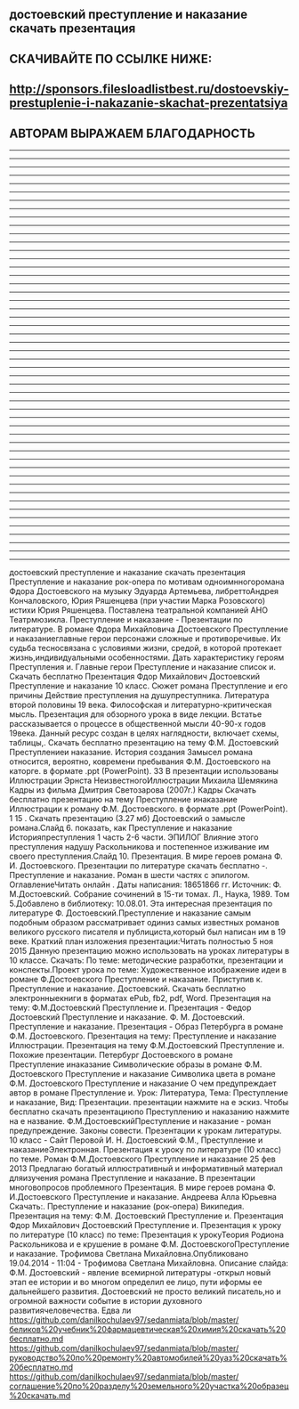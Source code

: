 достоевский преступление и наказание скачать презентация
--------------------------------------------------
СКАЧИВАЙТЕ ПО ССЫЛКЕ НИЖЕ:
--------------------------------------------------
http://sponsors.filesloadlistbest.ru/dostoevskiy-prestuplenie-i-nakazanie-skachat-prezentatsiya
--------------------------------------------------
АВТОРАМ ВЫРАЖАЕМ БЛАГОДАРНОСТЬ
--------------------------------------------------
--------------------------------------------------
--------------------------------------------------
--------------------------------------------------
--------------------------------------------------
--------------------------------------------------
--------------------------------------------------
--------------------------------------------------
--------------------------------------------------
--------------------------------------------------
--------------------------------------------------
--------------------------------------------------
--------------------------------------------------
--------------------------------------------------
--------------------------------------------------
--------------------------------------------------
--------------------------------------------------
--------------------------------------------------
--------------------------------------------------
--------------------------------------------------
--------------------------------------------------
--------------------------------------------------
--------------------------------------------------
--------------------------------------------------
--------------------------------------------------
--------------------------------------------------
--------------------------------------------------
--------------------------------------------------
--------------------------------------------------
--------------------------------------------------
--------------------------------------------------
--------------------------------------------------
--------------------------------------------------
--------------------------------------------------
--------------------------------------------------
--------------------------------------------------
--------------------------------------------------
--------------------------------------------------
--------------------------------------------------
--------------------------------------------------
--------------------------------------------------
--------------------------------------------------
--------------------------------------------------
--------------------------------------------------
--------------------------------------------------
--------------------------------------------------
--------------------------------------------------
--------------------------------------------------
--------------------------------------------------
--------------------------------------------------
--------------------------------------------------
достоевский преступление и наказание скачать презентация Преступление и наказание  рок-опера по мотивам одноимнногоромана Фдора Достоевского на музыку Эдуарда Артемьева, либреттоАндрея Кончаловского, Юрия Ряшенцева (при участии Марка Розовского) истихи Юрия Ряшенцева. Поставлена театральной компанией АНО Театрмюзикла. Преступление и наказание - Презентации по литературе. В романе Фдора Михайловича Достоевского Преступление и наказаниеглавные герои  персонажи сложные и противоречивые. Их судьба тесносвязана с условиями жизни, средой, в которой протекает жизнь,индивидуальными особенностями. Дать характеристику героям Преступления и. Главные герои Преступление и наказание  список и. Скачать бесплатно Презентация Фдор Михайлович Достоевский Преступление и наказание 10 класс. Сюжет романа Преступление и его причины Действие преступления на душупреступника. Литература второй половины 19 века. Философская и литературно-критическая мысль. Презентация для обзорного урока в виде лекции. Встатье рассказывается о процессе в общественной мысли 40-90-х годов 19века. Данный ресурс создан в целях наглядности, включает схемы, таблицы,. Скачать бесплатно презентацию на тему Ф.М. Достоевский Преступлениеи наказание. История создания Замысел романа относится, вероятно, ковремени пребывания Ф.М. Достоевского на каторге. в формате .ppt (PowerPoint). 33 В презентации использованы Иллюстрации Эрнста НеизвестногоИллюстрации Михаила Шемякина Кадры из фильма Дмитрия Светозарова (2007г.) Кадры  Скачать бесплатно презентацию на тему Преступление инаказание Иллюстрации к роману Ф.М. Достоевского. в формате .ppt (PowerPoint). 1  15 . Скачать презентацию (3.27 мб)  Достоевский о замысле романа.Слайд 6. показать, как  Преступление и наказание Историяпреступления 1 часть 2-6 части. ЭПИЛОГ Влияние этого преступления надушу Раскольникова и постепенное изживание им своего преступления.Слайд 10. Презентация. В мире героев романа Ф. И. Достоевского. Презентации по литературе скачать бесплатно -. Преступление и наказание. Роман в шести частях с эпилогом. ОглавлениеЧитать онлайн . Даты написания: 18651866 гг. Источник: Ф. М.Достоевский. Собрание сочинений в 15-ти томах. Л., Наука, 1989. Том 5.Добавлено в библиотеку: 10.08.01. Эта интересная презентация по литературе Ф. Достоевский.Преступление и наказание самым подобным образом рассматривает одиниз самых известных романов великого русского писателя и публициста,который был написан им в 19 веке. Краткий план изложения презентации:Читать полностью
5 ноя 2015  Данную презентацию можно использовать на уроках литературы в 10 классе.  Скачать:  По теме: методические разработки, презентации и конспекты.Проект урока по теме: Художественное изображение идеи в романе Ф.Достоевского Преступление и наказание. Приступив к. Преступление и наказание. Достоевский. Скачать бесплатно электронныекниги в форматах ePub, fb2, pdf, Word. Презентация на тему: Ф.М.Достоевский Преступление и. Презентация - Федор Достоевский Преступление и наказание. Ф. М. Достоевский. Преступление и наказание. Презентация - Образ Петербурга в романе Ф.М. Достоевского. Презентация на тему: Преступление и наказание Иллюстрации. Презентация на тему Ф.М.Достоевский Преступление и. Похожие презентации. Петербург Достоевского в романе Преступление инаказание Символические образы в романе Ф.М. Достоевского Преступление и наказание Символика цвета в романе Ф.М. Достоевского Преступление и наказание О чем предупреждает автор в романе Преступление и. Урок: Литература, Тема: Преступление и наказание, Вид: Презентации. презентации нажмите на е эскиз. Чтобы бесплатно скачать презентациюпо Преступлению и наказанию нажмите на е название.  Ф.М.ДостоевскийПреступление и наказание - роман  предупреждение. Законы совести. Презентации к урокам литературы. 10 класс - Сайт Перовой И. Н. Достоевский Ф.М., Преступление и наказаниеЭлектронная. Презентация к уроку по литературе (10 класс) по теме. Роман Ф.М.Достоевского Преступление и наказание
25 фев 2013  Предлагаю богатый иллюстративный и информативный материал дляизучения романа Преступление и наказание. В презентации многовопросов проблемного  Презентация. В мире героев романа Ф. И.Достоевского Преступление и наказание. Андреева Алла Юрьевна Скачать:. Преступление и наказание (рок-опера)  Википедия. Презентация на тему: Ф.М. Достоевский Преступление и. Презентация Фдор Михайлович Достоевский Преступление и. Презентация к уроку по литературе (10 класс) по теме: Презентация к урокуТеория Родиона Раскольникова и е крушение в романе Ф.М. ДостоевскогоПреступление и наказание. Трофимова Светлана Михайловна.Опубликовано 19.04.2014 - 11:04 - Трофимова Светлана Михайловна. Описание слайда: Ф.М. Достоевский - явление всемирной литературы -открыл новый этап ее истории и во многом определил ее лицо, пути иформы ее дальнейшего развития. Достоевский не просто великий писатель,но и огромной важности событие в истории духовного развитиячеловечества. Едва ли
https://github.com/danilkochulaev97/sedanmiata/blob/master/беликов%20учебник%20фармацевтическая%20химия%20скачать%20бесплатно.md
https://github.com/danilkochulaev97/sedanmiata/blob/master/руководство%20по%20ремонту%20автомобилей%20уаз%20скачать%20бесплатно.md
https://github.com/danilkochulaev97/sedanmiata/blob/master/соглашение%20по%20разделу%20земельного%20участка%20образец%20скачать.md